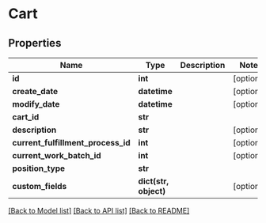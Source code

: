 # Cart

## Properties
Name | Type | Description | Notes
------------ | ------------- | ------------- | -------------
**id** | **int** |  | [optional] 
**create_date** | **datetime** |  | [optional] 
**modify_date** | **datetime** |  | [optional] 
**cart_id** | **str** |  | 
**description** | **str** |  | [optional] 
**current_fulfillment_process_id** | **int** |  | [optional] 
**current_work_batch_id** | **int** |  | [optional] 
**position_type** | **str** |  | 
**custom_fields** | **dict(str, object)** |  | [optional] 

[[Back to Model list]](../README.md#documentation-for-models) [[Back to API list]](../README.md#documentation-for-api-endpoints) [[Back to README]](../README.md)


